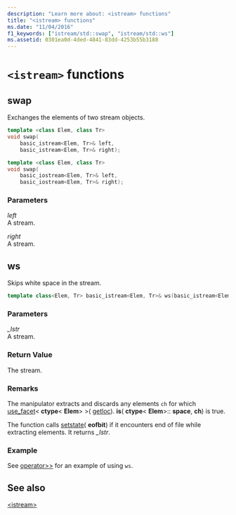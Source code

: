 ```yaml
---
description: "Learn more about: <istream> functions"
title: "<istream> functions"
ms.date: "11/04/2016"
f1_keywords: ["istream/std::swap", "istream/std::ws"]
ms.assetid: 0301ea0d-4ded-4841-83dd-4253b55b3188
---
```

# `<istream>` functions

## <a name="istream_swap"></a> swap

Exchanges the elements of two stream objects.

```cpp
template <class Elem, class Tr>
void swap(
    basic_istream<Elem, Tr>& left,
    basic_istream<Elem, Tr>& right);

template <class Elem, class Tr>
void swap(
    basic_iostream<Elem, Tr>& left,
    basic_iostream<Elem, Tr>& right);
```

### Parameters

*left*\
A stream.

*right*\
A stream.

## <a name="ws"></a> ws

Skips white space in the stream.

```cpp
template class<Elem, Tr> basic_istream<Elem, Tr>& ws(basic_istream<Elem, Tr>& _Istr);
```

### Parameters

*_Istr*\
A stream.

### Return Value

The stream.

### Remarks

The manipulator extracts and discards any elements `ch` for which [use_facet](../standard-library/basic-filebuf-class.md#open)< **ctype**\< **Elem**> >( [getloc](../standard-library/ios-base-class.md#getloc)). **is**( **ctype**\< **Elem**>:: **space**, **ch**) is true.

The function calls [setstate](../standard-library/basic-ios-class.md#setstate)( **eofbit**) if it encounters end of file while extracting elements. It returns *_Istr*.

### Example

See [operator>>](../standard-library/istream-operators.md#op_gt_gt) for an example of using `ws`.

## See also

[\<istream>](../standard-library/istream.md)
